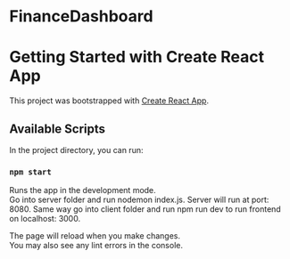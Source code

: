 # FinanceDashboard

# Getting Started with Create React App

This project was bootstrapped with [Create React App](https://github.com/facebook/create-react-app).

## Available Scripts

In the project directory, you can run:

### `npm start`

Runs the app in the development mode.\
Go into server folder and run nodemon index.js. Server will run at port: 8080.
Same way go into client folder and run npm run dev to run frontend on localhost: 3000.

The page will reload when you make changes.\
You may also see any lint errors in the console.
